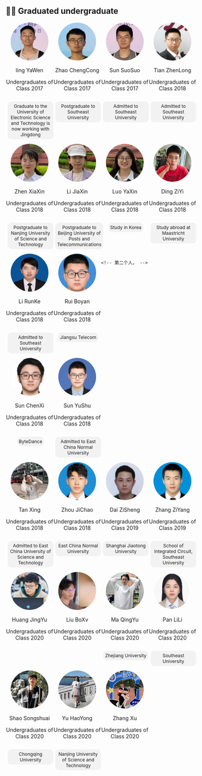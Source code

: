 ## 👨‍💻 Graduated undergraduate

<div style="display: flex; flex-wrap: wrap;">  

  <div style="width: 25%; text-align: center;">  
    <img src="../../../images/7/本科/已毕业/凌雅文.png" alt="张碧玉" style="border-radius: 50%; width: 100px; height: 100px;">  
    <p>ling YaWen</p>  
    <p>Undergraduates of Class 2017</p>  
    <p style="display: inline-block; padding: 5px 5px; background-color: #f2f2f2; border-radius: 10px; font-size: 12px; margin-left: 5px;">Graduate to the University of Electronic Science and Technology is now working with Jingdong</p>
  </div>

<div style="width: 25%; text-align: center;">  
    <img src="../../../images/7/本科/已毕业/赵晨聪.png" alt="张碧玉" style="border-radius: 50%; width: 100px; height: 100px;">  
    <p>Zhao ChengCong</p>  
    <p>Undergraduates of Class 2017</p>  
    <p style="display: inline-block; padding: 5px 5px; background-color: #f2f2f2; border-radius: 10px; font-size: 12px; margin-left: 5px;">Postgraduate to Southeast University</p>
  </div>

<div style="width: 25%; text-align: center;">  
    <img src="../../../images/7/本科/已毕业/孙硕硕.png" alt="张碧玉" style="border-radius: 50%; width: 100px; height: 100px;">  
    <p>Sun SuoSuo</p>  
    <p>Undergraduates of Class 2017</p>  
    <p style="display: inline-block; padding: 5px 5px; background-color: #f2f2f2; border-radius: 10px; font-size: 12px; margin-left: 5px;"> Admitted to Southeast University</p>
  </div>
    
  <div style="width: 25%; text-align: center;">  
    <img src="../../../images/7/本科/已毕业/田真龙.png" alt="张碧玉" style="border-radius: 50%; width: 100px; height: 100px;">  
    <p>Tian ZhenLong</p>  
    <p>Undergraduates of Class 2018</p>  
    <p style="display: inline-block; padding: 5px 5px; background-color: #f2f2f2; border-radius: 10px; font-size: 12px; margin-left: 5px;">Admitted to Southeast University</p>
  </div>
</div>
    


<div style="display: flex; flex-wrap: wrap;">  

  <div style="width: 25%; text-align: center;">  
    <img src="../../../images/7/本科/已毕业/郑新夏.png" alt="张碧玉" style="border-radius: 50%; width: 100px; height: 100px;">  
    <p>Zhen XiaXin</p>  
    <p>Undergraduates of Class 2018</p>  
    <p style="display: inline-block; padding: 5px 5px; background-color: #f2f2f2; border-radius: 10px; font-size: 12px; margin-left: 5px;">Postgraduate to Nanjing University of Science and Technology</p>
  </div>
    
  <div style="width: 25%; text-align: center;">  
    <img src="../../../images/7/本科/已毕业/李佳欣.png" alt="张碧玉" style="border-radius: 50%; width: 100px; height: 100px;">  
    <p>Li JiaXin</p>  
    <p>Undergraduates of Class 2018</p>  
    <p style="display: inline-block; padding: 5px 5px; background-color: #f2f2f2; border-radius: 10px; font-size: 12px; margin-left: 5px;">Postgraduate to Beijing University of Posts and Telecommunications</p>
  </div>
    
  <div style="width: 25%; text-align: center;">  
    <img src="../../../images/7/本科/已毕业/罗雅馨.png" alt="张碧玉" style="border-radius: 50%; width: 100px; height: 100px;">  
    <p>Luo YaXin</p>  
    <p>Undergraduates of Class 2018</p>  
    <p style="display: inline-block; padding: 5px 5px; background-color: #f2f2f2; border-radius: 10px; font-size: 12px; margin-left: 5px;">Study in Korea</p>
  </div>
    
  <div style="width: 25%; text-align: center;">  
    <img src="../../../images/7/本科/已毕业/丁子易.png" alt="张碧玉" style="border-radius: 50%; width: 100px; height: 100px;">  
    <p>Ding ZiYi</p>  
    <p>Undergraduates of Class 2018</p>  
    <p style="display: inline-block; padding: 5px 5px; background-color: #f2f2f2; border-radius: 10px; font-size: 12px; margin-left: 5px;">Study abroad at Maastricht University</p>
  </div>
</div>




<div style="display: flex; flex-wrap: wrap;">  

 <div style="width: 25%; text-align: center;">  
        <img src="../../../images/7/本科/已毕业/李润克.png" alt="张碧玉" style="border-radius: 50%; width: 100px; height: 100px;">  
        <p>Li RunKe</p>  
        <p>Undergraduates of Class 2018</p>  
        <p style="display: inline-block; padding: 5px 5px; background-color: #f2f2f2; border-radius: 10px; font-size: 12px; margin-left: 5px;">Admitted to Southeast University</p>
    </div>

 <div style="width: 25%; text-align: center;">  
        <img src="../../../images/7/本科/已毕业/芮伯彦.png" alt="李隆" style="border-radius: 50%; width: 100px; height: 100px;">  
        <p>Rui Boyan</p>  
        <p>Undergraduates of Class 2018</p>  
        <p style="display: inline-block; padding: 5px 5px; background-color: #f2f2f2; border-radius: 10px; font-size: 12px; margin-left: 5px;">Jiangsu Telecom</p>
    </div>  
        
    <!-- 第二个人， -->  
 <div style="width: 25%; text-align: center;">  
        <img src="../../../images/7/本科/已毕业/孙晨曦.png" alt="张碧玉" style="border-radius: 50%; width: 100px; height: 100px;">  
        <p>Sun ChenXi</p>  
        <p>Undergraduates of Class 2018</p>  
        <p style="display: inline-block; padding: 5px 5px; background-color: #f2f2f2; border-radius: 10px; font-size: 12px; margin-left: 5px;">ByteDance</p>
    </div>  
        
 <div style="width: 25%; text-align: center;">  
        <img src="../../../images/7/本科/已毕业/孙玉书.png" alt="张碧玉" style="border-radius: 50%; width: 100px; height: 100px;">  
        <p>Sun YuShu</p>  
        <p>Undergraduates of Class 2018</p>  
        <p style="display: inline-block; padding: 5px 5px; background-color: #f2f2f2; border-radius: 10px; font-size: 12px; margin-left: 5px;">Admitted to East China Normal University</p>
    </div>
</div>


<div style="display: flex; flex-wrap: wrap;">  

<div style="width: 25%; text-align: center;">  
    <img src="../../../images/7/本科/已毕业/谈馨.jpg" alt="张碧玉" style="border-radius: 50%; width: 100px; height: 100px;">  
    <p>Tan Xing</p>  
    <p>Undergraduates of Class 2018</p>  
    <p style="display: inline-block; padding: 5px 5px; background-color: #f2f2f2; border-radius: 10px; font-size: 12px; margin-left: 5px;">Admitted to East China University of Science and Technology</p>
  </div>

  <!-- 第一个人 -->  
  <div style="width: 25%; text-align: center;">  
    <img src="../../../images/7/本科/已毕业/周纪超.png" alt="李隆" style="border-radius: 50%; width: 100px; height: 100px;">  
    <p>Zhou JiChao</p>  
    <p>Undergraduates of Class 2018</p>  
    <p style="display: inline-block; padding: 5px 5px; background-color: #f2f2f2; border-radius: 10px; font-size: 12px; margin-left: 5px;">East China Normal University</p>
  </div>  
    
  <!-- 第二个人， -->  
  <div style="width: 25%; text-align: center;">  
    <img src="../../../images/7/本科/已毕业/代子生.png" alt="张碧玉" style="border-radius: 50%; width: 100px; height: 100px;">  
    <p>Dai ZiSheng</p>  
    <p>Undergraduates of Class 2019</p>  
    <p style="display: inline-block; padding: 5px 5px; background-color: #f2f2f2; border-radius: 10px; font-size: 12px; margin-left: 5px;">Shanghai Jiaotong University</p>
  </div>  
    
  <div style="width: 25%; text-align: center;">  
    <img src="../../../images/7/本科/已毕业/张子阳.png" alt="张碧玉" style="border-radius: 50%; width: 100px; height: 100px;">  
    <p>Zhang ZiYang</p>  
    <p>Undergraduates of Class 2019</p>  
    <p style="display: inline-block; padding: 5px 5px; background-color: #f2f2f2; border-radius: 10px; font-size: 12px; margin-left: 5px;">School of Integrated Circuit, Southeast University</p>
  </div>
</div>

<div style="display: flex; flex-wrap: wrap;">  
  <!-- 第一个人 -->  
  <div style="width: 25%; text-align: center;">  
    <img src="../../../images/7/本科/已毕业/黄锦宇.png" alt="闻智" style="border-radius: 50%; width: 100px; height: 100px;">  
    <p>Huang JingYu</p> 
    <p>Undergraduates of Class 2020</p>  
  </div>  
    
  <!-- 第二个人， -->  
  <div style="width: 25%; text-align: center;">  
    <img src="../../../images/7/本科/已毕业/刘博旭.jpg" alt="曹艺译" style="border-radius: 50%; width: 100px; height: 100px;">  
    <p>Liu BoXv</p>    
    <p>Undergraduates of Class 2020</p>  
  </div>  

  <div style="width: 25%; text-align: center;">  
    <img src="../../../images/7/本科/已毕业/马青宇.jpg" alt="宋研" style="border-radius: 50%; width: 100px; height: 100px;">  
    <p>Ma QingYu</p>  
    <p>Undergraduates of Class 2020</p>  
    <p style="display: inline-block; padding: 5px 5px; background-color: #f2f2f2; border-radius: 10px; font-size: 12px; margin-left: 5px;">Zhejiang University</p>
  </div>

   <div style="width: 25%; text-align: center;">  
    <img src="../../../images/7/本科/已毕业/潘丽丽.jpg" alt="程佳佳" style="border-radius: 50%; width: 100px; height: 100px;">  
    <p>Pan LiLi</p>  
    <p>Undergraduates of Class 2020</p>  
    <p style="display: inline-block; padding: 5px 5px; background-color: #f2f2f2; border-radius: 10px; font-size: 12px; margin-left: 5px;">Southeast University</p>
  </div>
</div>




<div style="display: flex; flex-wrap: wrap;">  
  <!-- 第一个人 -->  
  <div style="width: 25%; text-align: center;">  
    <img src="../../../images/7/本科/已毕业/邵松帅.jpg" alt="闻智" style="border-radius: 50%; width: 100px; height: 100px;">  
    <p>Shao Songshuai</p> 
    <p>Undergraduates of Class 2020</p>  
    <p style="display: inline-block; padding: 5px 5px; background-color: #f2f2f2; border-radius: 10px; font-size: 12px; margin-left: 5px;">Chongqing University</p>
  </div>  
    
  <!-- 第二个人， -->  
  <div style="width: 25%; text-align: center;">  
    <img src="../../../images/7/本科/已毕业/于昊永.jpg" alt="曹艺译" style="border-radius: 50%; width: 100px; height: 100px;">  
    <p>Yu HaoYong</p>    
    <p>Undergraduates of Class 2020</p>  
    <p style="display: inline-block; padding: 5px 5px; background-color: #f2f2f2; border-radius: 10px; font-size: 12px; margin-left: 5px;">Nanjing University of Science and Technology</p>
  </div>  

  <div style="width: 25%; text-align: center;">  
    <img src="../../../images/7/本科/已毕业/张旭.jpg" alt="宋研" style="border-radius: 50%; width: 100px; height: 100px;">  
    <p>Zhang Xu</p> 
    <p>Undergraduates of Class 2020</p>  
  </div>
</div>